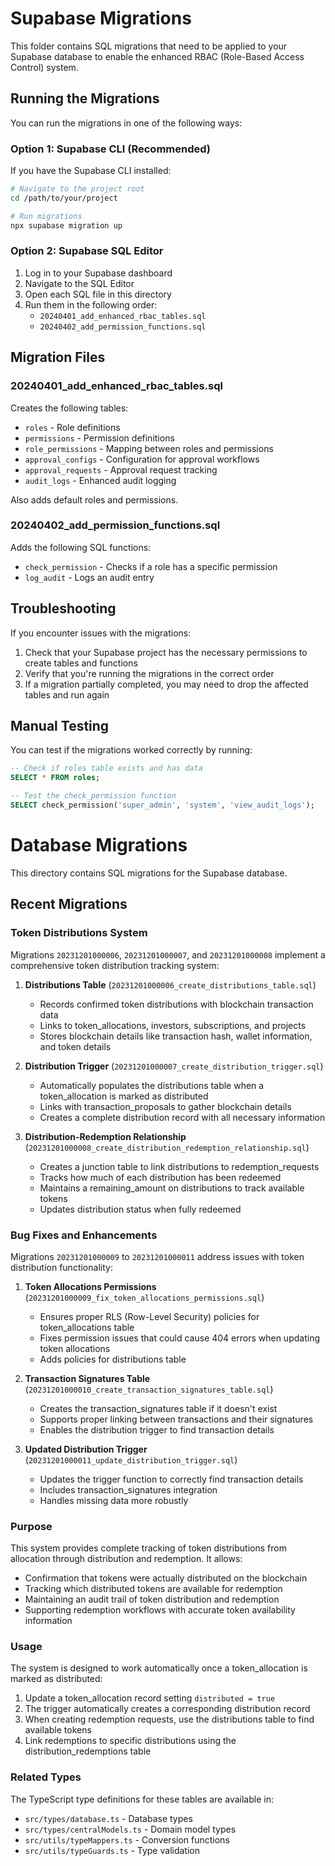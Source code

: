 # Supabase Migrations

This folder contains SQL migrations that need to be applied to your Supabase database to enable the enhanced RBAC (Role-Based Access Control) system.

## Running the Migrations

You can run the migrations in one of the following ways:

### Option 1: Supabase CLI (Recommended)

If you have the Supabase CLI installed:

```bash
# Navigate to the project root
cd /path/to/your/project

# Run migrations
npx supabase migration up
```

### Option 2: Supabase SQL Editor

1. Log in to your Supabase dashboard
2. Navigate to the SQL Editor
3. Open each SQL file in this directory
4. Run them in the following order:
   - `20240401_add_enhanced_rbac_tables.sql`
   - `20240402_add_permission_functions.sql`

## Migration Files

### 20240401_add_enhanced_rbac_tables.sql

Creates the following tables:
- `roles` - Role definitions
- `permissions` - Permission definitions
- `role_permissions` - Mapping between roles and permissions
- `approval_configs` - Configuration for approval workflows
- `approval_requests` - Approval request tracking
- `audit_logs` - Enhanced audit logging

Also adds default roles and permissions.

### 20240402_add_permission_functions.sql

Adds the following SQL functions:
- `check_permission` - Checks if a role has a specific permission
- `log_audit` - Logs an audit entry

## Troubleshooting

If you encounter issues with the migrations:

1. Check that your Supabase project has the necessary permissions to create tables and functions
2. Verify that you're running the migrations in the correct order
3. If a migration partially completed, you may need to drop the affected tables and run again

## Manual Testing

You can test if the migrations worked correctly by running:

```sql
-- Check if roles table exists and has data
SELECT * FROM roles;

-- Test the check_permission function
SELECT check_permission('super_admin', 'system', 'view_audit_logs');
```

# Database Migrations

This directory contains SQL migrations for the Supabase database.

## Recent Migrations

### Token Distributions System

Migrations `20231201000006`, `20231201000007`, and `20231201000008` implement a comprehensive token distribution tracking system:

1. **Distributions Table** (`20231201000006_create_distributions_table.sql`)
   - Records confirmed token distributions with blockchain transaction data
   - Links to token_allocations, investors, subscriptions, and projects
   - Stores blockchain details like transaction hash, wallet information, and token details

2. **Distribution Trigger** (`20231201000007_create_distribution_trigger.sql`)
   - Automatically populates the distributions table when a token_allocation is marked as distributed
   - Links with transaction_proposals to gather blockchain details
   - Creates a complete distribution record with all necessary information

3. **Distribution-Redemption Relationship** (`20231201000008_create_distribution_redemption_relationship.sql`)
   - Creates a junction table to link distributions to redemption_requests
   - Tracks how much of each distribution has been redeemed
   - Maintains a remaining_amount on distributions to track available tokens
   - Updates distribution status when fully redeemed

### Bug Fixes and Enhancements

Migrations `20231201000009` to `20231201000011` address issues with token distribution functionality:

1. **Token Allocations Permissions** (`20231201000009_fix_token_allocations_permissions.sql`)
   - Ensures proper RLS (Row-Level Security) policies for token_allocations table
   - Fixes permission issues that could cause 404 errors when updating token allocations
   - Adds policies for distributions table

2. **Transaction Signatures Table** (`20231201000010_create_transaction_signatures_table.sql`)
   - Creates the transaction_signatures table if it doesn't exist
   - Supports proper linking between transactions and their signatures
   - Enables the distribution trigger to find transaction details

3. **Updated Distribution Trigger** (`20231201000011_update_distribution_trigger.sql`)
   - Updates the trigger function to correctly find transaction details
   - Includes transaction_signatures integration
   - Handles missing data more robustly

### Purpose

This system provides complete tracking of token distributions from allocation through distribution and redemption. It allows:

- Confirmation that tokens were actually distributed on the blockchain
- Tracking which distributed tokens are available for redemption
- Maintaining an audit trail of token distribution and redemption
- Supporting redemption workflows with accurate token availability information

### Usage

The system is designed to work automatically once a token_allocation is marked as distributed:

1. Update a token_allocation record setting `distributed = true`
2. The trigger automatically creates a corresponding distribution record
3. When creating redemption requests, use the distributions table to find available tokens
4. Link redemptions to specific distributions using the distribution_redemptions table

### Related Types

The TypeScript type definitions for these tables are available in:
- `src/types/database.ts` - Database types
- `src/types/centralModels.ts` - Domain model types
- `src/utils/typeMappers.ts` - Conversion functions
- `src/utils/typeGuards.ts` - Type validation